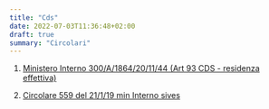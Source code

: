 ```yaml
---
title: "Cds"
date: 2022-07-03T11:36:48+02:00
draft: true
summary: "Circolari"
---
```

1. [Ministero Interno 300/A/1864/20/11/44 (Art 93 CDS -  residenza effettiva)](https://d8f6e268-ce60-4e3e-a93b-b4337e8d31b6.filesusr.com/ugd/a50911_25421fda87754e05b9f44b57d93cc582.pdf)

1. [Circolare 559 del 21/1/19 min Interno sives](https://d8f6e268-ce60-4e3e-a93b-b4337e8d31b6.filesusr.com/ugd/a50911_3b18c2a7ef804ec49f3d906836fa1471.pdf)
